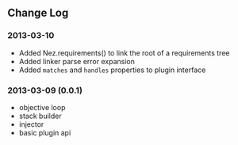 Change Log
----------

### 2013-03-10 

* Added Nez.requirements() to link the root of a requirements tree
* Added linker parse error expansion
* Added `matches` and `handles` properties to plugin interface

### 2013-03-09 (0.0.1)

* objective loop
* stack builder
* injector
* basic plugin api
